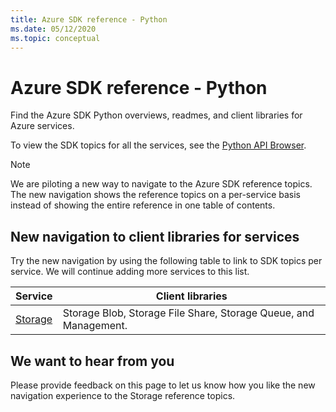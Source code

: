 ```yaml
---
title: Azure SDK reference - Python
ms.date: 05/12/2020
ms.topic: conceptual
---
```


# Azure SDK reference - Python

Find the Azure SDK Python overviews, readmes, and client libraries for Azure services.
 
To view the SDK topics for all the services, see the [Python API Browser](https://docs.microsoft.com/python/api/?view=azure-python). 

> [!NOTE]
> We are piloting a new way to navigate to the Azure SDK reference topics. The new navigation shows the reference topics on a per-service basis instead of showing the entire reference in one table of contents.

## New navigation to client libraries for services

Try the new navigation by using the following table to link to SDK topics per service.  We will continue adding more services to this list.

| Service | Client libraries |
| ---- | ---- |
| [Storage](./storage/overview.md) | Storage Blob, Storage File Share, Storage Queue, and Management. |

## We want to hear from you

Please provide feedback on this page to let us know how you like the new navigation experience to the Storage reference topics.
